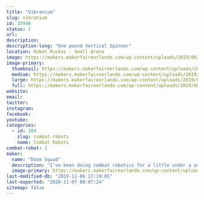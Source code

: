 ```yaml
---
title: "Vibranium"
slug: vibranium
id: 35948
status: 1
url: 
description:
description-long: "One pound Vertical Spinner"
location: Robot Ruckus - Small Arena
image: https://makers.makerfaireorlando.com/wp-content/uploads/2019/08/vibranium-purple-square-1-1024x768.jpg
image-primary:
  thumbnail: https://makers.makerfaireorlando.com/wp-content/uploads/2019/08/vibranium-purple-square-1-150x150.jpg
  medium: https://makers.makerfaireorlando.com/wp-content/uploads/2019/08/vibranium-purple-square-1-300x225.jpg
  large: https://makers.makerfaireorlando.com/wp-content/uploads/2019/08/vibranium-purple-square-1-1024x768.jpg
  full: https://makers.makerfaireorlando.com/wp-content/uploads/2019/08/vibranium-purple-square-1.jpg
website: 
email: 
twitter: 
instagram: 
facebook: 
youtube: 
categories:
  - id: 284
    slug: combat-robots
    name: Combat Robots
combat-robot: 1
maker:
  name: "Doom Squad"
  description: "I've been doing combat robotics for a little under a year. I was lucky enough to build my Fingertech Viper kit at Maker MIA (https://www.facebook.com/makemiamakerspace/) with Team Witch doctor. As of writing this I have taken part in 3 different competitions and took second twice and third once. I enjoy watching combat robotics on TV and enjoy it."
  image-primary: https://makers.makerfaireorlando.com/wp-content/uploads/2019/08/vibranium-purple-square-1024x768.jpg
last-modified-db: "2019-11-06 17:19:05"
last-exported: "2020-11-07 08:07:24"
sitemap: false
---
```

